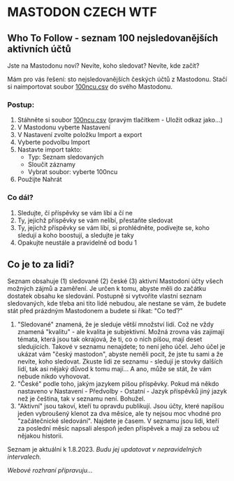 # MASTODON CZECH WTF

## Who To Follow - seznam 100 nejsledovanějších aktivních účtů

Jste na Mastodonu noví? Nevíte, koho sledovat? Nevíte, kde začít?

Mám pro vás řešení: sto nejsledovanějších českých účtů z Mastodonu. Stačí si naimportovat soubor [100ncu.csv](https://raw.githubusercontent.com/maly/mastodonwtfcz/master/100ncu.csv) do svého Mastodonu.

### Postup:

1. Stáhněte si soubor [100ncu.csv](https://raw.githubusercontent.com/maly/mastodonwtfcz/master/100ncu.csv) (pravým tlačítkem - Uložit odkaz jako...)
2. V Mastodonu vyberte Nastavení
3. V Nastavení zvolte položku Import a export
4. Vyberte podvolbu Import
5. Nastavte import takto:
   - Typ: Seznam sledovaných
   - Sloučit záznamy
   - Vybrat soubor: vyberte 100ncu
6. Použijte Nahrát

### Co dál?

1. Sledujte, čí příspěvky se vám líbí a čí ne
2. Ty, jejichž příspěvky se vám nelíbí, přestaňte sledovat
3. Ty, jejichž příspěvky se vám líbí, si prohlédněte, podívejte se, koho sledují a koho boostují, a sledujte je taky
4. Opakujte neustále a pravidelně od bodu 1

## Co je to za lidi?

Seznam obsahuje (1) sledované (2) české (3) aktivní Mastodoní účty všech možných zájmů a zaměření. Je určen k tomu, abyste měli do začátku dostatek obsahu ke sledování. Postupně si vytvoříte vlastní seznam sledovaných, kde třeba ani tito lidé nebudou, ale nestane se vám, že budete stát před prázdným Mastodonem a budete si říkat: "Co teď?"

1. "Sledované" znamená, že je sleduje větší množství lidí. Což ne vždy znamená "kvalitu" - ale kvalita je subjektivní. Možná zrovna vás zajímají témata, která jsou tak okrajová, že ti, co o nich píšou, mají deset sledujících. Takové v seznamu nenajdete; to není jeho účel. Jeho účel je ukázat vám "český mastodon", abyste neměli pocit, že jste tu sami a že nevíte, koho sledovat. Zkuste lidi ze seznamu - sledují je stovky dalších lidí, tak asi nějaký důvod k tomu mají... A ano, může se stát, že vám nebude nikdo vyhovovat.
2. "České" podle toho, jakým jazykem píšou příspěvky. Pokud má někdo nastaveno v Nastavení - Předvolby - Ostatní - Jazyk příspěvků jiný jazyk než je čeština, tak v seznamu není. Bohužel.
3. "Aktivní" jsou takoví, kteří tu opravdu publikují. Jsou účty, které napíšou jeden vybroušený klenot za dva měsíce, ale ty nejsou moc vhodné pro "začátečnické sledování". Najdete je časem. V seznamu jsou lidi, kteří za poslední měsíc napsali alespoň jeden příspěvek a mají za sebou už nějakou historii.

Seznam je aktuální k 1.8.2023. *Budu jej updatovat v nepravidelných intervalech.*

_Webové rozhraní připravuju..._